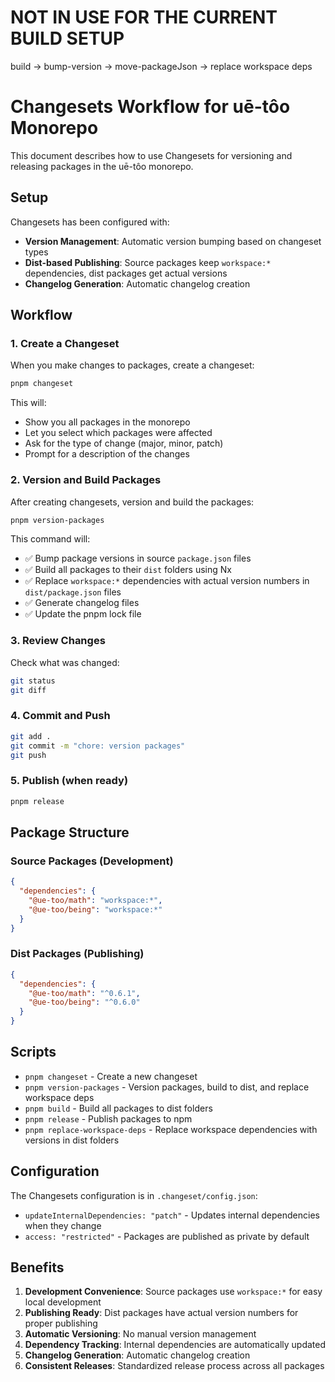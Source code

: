 # NOT IN USE FOR THE CURRENT BUILD SETUP
build -> bump-version -> move-packageJson -> replace workspace deps
# Changesets Workflow for uē-tôo Monorepo

This document describes how to use Changesets for versioning and releasing packages in the uē-tôo monorepo.

## Setup

Changesets has been configured with:
- **Version Management**: Automatic version bumping based on changeset types
- **Dist-based Publishing**: Source packages keep `workspace:*` dependencies, dist packages get actual versions
- **Changelog Generation**: Automatic changelog creation

## Workflow

### 1. Create a Changeset

When you make changes to packages, create a changeset:

```bash
pnpm changeset
```

This will:
- Show you all packages in the monorepo
- Let you select which packages were affected
- Ask for the type of change (major, minor, patch)
- Prompt for a description of the changes

### 2. Version and Build Packages

After creating changesets, version and build the packages:

```bash
pnpm version-packages
```

This command will:
- ✅ Bump package versions in source `package.json` files
- ✅ Build all packages to their `dist` folders using Nx
- ✅ Replace `workspace:*` dependencies with actual version numbers in `dist/package.json` files
- ✅ Generate changelog files
- ✅ Update the pnpm lock file

### 3. Review Changes

Check what was changed:
```bash
git status
git diff
```

### 4. Commit and Push

```bash
git add .
git commit -m "chore: version packages"
git push
```

### 5. Publish (when ready)

```bash
pnpm release
```

## Package Structure

### Source Packages (Development)
```json
{
  "dependencies": {
    "@ue-too/math": "workspace:*",
    "@ue-too/being": "workspace:*"
  }
}
```

### Dist Packages (Publishing)
```json
{
  "dependencies": {
    "@ue-too/math": "^0.6.1",
    "@ue-too/being": "^0.6.0"
  }
}
```

## Scripts

- `pnpm changeset` - Create a new changeset
- `pnpm version-packages` - Version packages, build to dist, and replace workspace deps
- `pnpm build` - Build all packages to dist folders
- `pnpm release` - Publish packages to npm
- `pnpm replace-workspace-deps` - Replace workspace dependencies with versions in dist folders

## Configuration

The Changesets configuration is in `.changeset/config.json`:
- `updateInternalDependencies: "patch"` - Updates internal dependencies when they change
- `access: "restricted"` - Packages are published as private by default

## Benefits

1. **Development Convenience**: Source packages use `workspace:*` for easy local development
2. **Publishing Ready**: Dist packages have actual version numbers for proper publishing
3. **Automatic Versioning**: No manual version management
4. **Dependency Tracking**: Internal dependencies are automatically updated
5. **Changelog Generation**: Automatic changelog creation
6. **Consistent Releases**: Standardized release process across all packages 